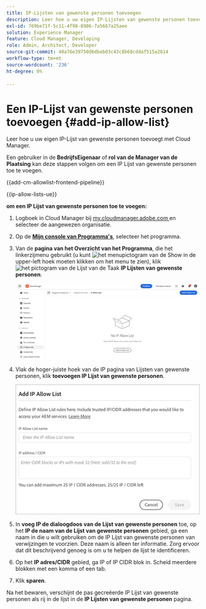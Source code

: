 ```yaml
---
title: IP-Lijsten van gewenste personen toevoegen
description: Leer hoe u uw eigen IP-Lijsten van gewenste personen toevoegt met Cloud Manager.
exl-id: 769be71f-5c11-4f98-8906-7a5667a25aee
solution: Experience Manager
feature: Cloud Manager, Developing
role: Admin, Architect, Developer
source-git-commit: 40a76e39750d6dbeb03c43c8b68cddaf515a2614
workflow-type: tm+mt
source-wordcount: '236'
ht-degree: 0%

---
```



# Een IP-Lijst van gewenste personen toevoegen {#add-ip-allow-list}

Leer hoe u uw eigen IP-Lijst van gewenste personen toevoegt met Cloud Manager.

Een gebruiker in de **BedrijfsEigenaar** of **rol van de Manager van de Plaatsing** kan deze stappen volgen om een IP Lijst van gewenste personen toe te voegen.

{{add-cm-allowlist-frontend-pipeline}}

{{ip-allow-lists-ue}}

**om een IP Lijst van gewenste personen toe te voegen:**

1. Logboek in Cloud Manager bij [ my.cloudmanager.adobe.com ](https://my.cloudmanager.adobe.com/) en selecteer de aangewezen organisatie.

1. Op de **[Mijn console van Programma&#39;s](/help/implementing/cloud-manager/navigation.md#my-programs)**, selecteer het programma.

1. Van de **pagina van het Overzicht van het Programma**, die het linkerzijmenu gebruikt (u kunt ![ het menupictogram van de Show ](https://spectrum.adobe.com/static/icons/workflow_18/Smock_ShowMenu_18_N.svg) in de upper-left hoek moeten klikken om het menu te zien), klik ![ het pictogram van de Lijst van de Taak ](https://spectrum.adobe.com/static/icons/workflow_18/Smock_TaskList_18_N.svg) **IP Lijsten van gewenste personen**.

   ![ IP de optie van Lijsten van gewenste personen in het linkerzijmenu ](/help/implementing/cloud-manager/assets/ip-allow-list/ip-allow-list-create.png)

1. Vlak de hoger-juiste hoek van de IP pagina van Lijsten van gewenste personen, klik **toevoegen IP Lijst van gewenste personen**.

   ![ Add IP de dialoogdoos van de Lijst van gewenste personen ](/help/implementing/cloud-manager/assets/ip-allow-list/ip-allow-list-create02.png)

1. In **voeg IP de dialoogdoos van de Lijst van gewenste personen** toe, op het **IP de naam van de Lijst van gewenste personen** gebied, ga een naam in die u wilt gebruiken om de IP Lijst van gewenste personen van verwijzingen te voorzien. Deze naam is alleen ter informatie. Zorg ervoor dat dit beschrijvend genoeg is om u te helpen de lijst te identificeren.

1. Op het **IP adres/CIDR** gebied, ga IP of IP CIDR blok in. Scheid meerdere blokken met een komma of een tab.

1. Klik **sparen**.

Na het bewaren, verschijnt de pas gecreëerde IP Lijst van gewenste personen als rij in de lijst in de **IP Lijsten van gewenste personen** pagina.

